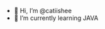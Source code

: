 - 👋 Hi, I’m @catiishee
- 🌱 I’m currently learning JAVA


<!---
catiishee/catiishee is a ✨ special ✨ repository because its `README.md` (this file) appears on your GitHub profile.
You can click the Preview link to take a look at your changes.
--->
